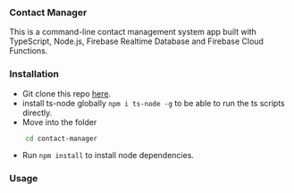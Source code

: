 
### Contact Manager

This is a command-line contact management system app built with TypeScript, Node.js, Firebase Realtime Database and Firebase Cloud Functions.

### Installation
* Git clone this repo [here](https://github.com/philipszdavido/contact-manager).
* install ts-node globally `npm i ts-node -g` to be able to run the ts scripts directly.
* Move into the folder 
```sh
    cd contact-manager
```
* Run `npm install` to install node dependencies.

### Usage
